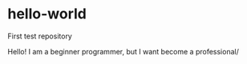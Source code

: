 # hello-world
First test repository

Hello!
I am a beginner programmer, but I want become a professional/
